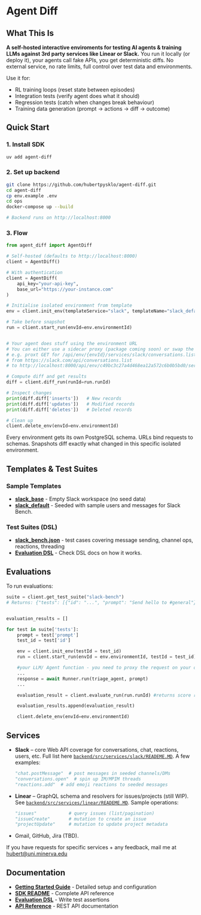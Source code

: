 # Agent Diff


## What This Is

**A self-hosted interactive enviroments for testing AI agents & training LLMs against 3rd party services like Linear or Slack.** You run it locally (or deploy it), your agents call fake APIs, you get deterministic diffs. No external service, no rate limits, full control over test data and environments.

Use it for:
- RL training loops (reset state between episodes)
- Integration tests (verify agent does what it should)
- Regression tests (catch when changes break behaviour)
- Training data generation (prompt → actions → diff → outcome)


## Quick Start

### 1. Install SDK
```bash
uv add agent-diff
```

### 2. Set up backend
```bash
git clone https://github.com/hubertpysklo/agent-diff.git
cd agent-diff
cp env.example .env
cd ops
docker-compose up --build

# Backend runs on http://localhost:8000
```

### 3. Flow
```python
from agent_diff import AgentDiff

# Self-hosted (defaults to http://localhost:8000)
client = AgentDiff()

# With authentication 
client = AgentDiff(
    api_key="your-api-key",
    base_url="https://your-instance.com"
)

# Initialise isolated environment from template
env = client.init_env(templateService="slack", templateName="slack_default", impersonateUserId="U01AGENBOT9")

# Take before snapshot
run = client.start_run(envId=env.environmentId)


# Your agent does stuff using the environment URL 
# You can either use a sidecar proxy (package coming soon) or swap the URLs directly in MCPs
# e.g. proxt GET for /api/env/{envId}/services/slack/conversations.list
# from https://slack.com/api/conversations.list 
# to http://localhost:8000/api/env/c49bc3c27a4d468ea12a572c6b0b5bd0/services/slack/conversations.list 

# Compute diff and get results
diff = client.diff_run(runId=run.runId)

# Inspect changes
print(diff.diff['inserts'])   # New records
print(diff.diff['updates'])   # Modified records
print(diff.diff['deletes'])   # Deleted records

# Clean up
client.delete_env(envId=env.environmentId)
```

Every environment gets its own PostgreSQL schema. URLs bind requests to schemas. Snapshots diff exactly what changed in this specific isolated environment.

## Templates & Test Suites

### Sample Templates
- **[slack_base](examples/slack/seeds/)** - Empty Slack workspace (no seed data)
- **[slack_default](examples/slack/seeds/slack_bench_default.json)** - Seeded with sample users and messages for Slack Bench.

### Test Suites (DSL)
- **[slack_bench.json](examples/slack/testsuites/slack_bench.json)** - test cases covering message sending, channel ops, reactions, threading
- **[Evaluation DSL](docs/evaluation-dsl.md)** - Check DSL docs on how it works.


## Evaluations 

To run evaluations:

```python
suite = client.get_test_suite("slack-bench")
# Returns: {"tests": [{"id": "...", "prompt": "Send hello to #general"}, ...]}


evaluation_results = []

for test in suite['tests']:
    prompt = test['prompt']
    test_id = test['id']

    env = client.init_env(testId = test_id)
    run = client.start_run(envId = env.environmentId, testId = test_id)

    #your LLM/ Agent function - you need to proxy the request on your own for endpoint recived in env.environmentUrl
    ...
    response = await Runner.run(triage_agent, prompt)
    ... 

    evaluation_result = client.evaluate_run(run.runId) #returns score runId, status and Score (0/1)

    evaluation_results.append(evaluation_result) 

    client.delete_env(envId=env.environmentId)
```

## Services

- **Slack** – core Web API coverage for conversations, chat, reactions, users, etc. Full list here [`backend/src/services/slack/READEME.MD`](backend/src/services/slack/READEME.md). A few examples:

  ```python
  "chat.postMessage"  # post messages in seeded channels/DMs
  "conversations.open"  # spin up IM/MPIM threads
  "reactions.add"  # add emoji reactions to seeded messages
  ```

- **Linear** – GraphQL schema and resolvers for issues/projects (still WIP). See [`backend/src/services/linear/READEME.MD`](backend/src/services/linear/READEME.MD). Sample operations:

  ```python
  "issues"            # query issues (list/pagination)
  "issueCreate"       # mutation to create an issue
  "projectUpdate"     # mutation to update project metadata
  ```

- Gmail, GitHub, Jira (TBD).

If you have requests for specific services + any feedback, mail me at hubert@uni.minerva.edu

## Documentation

- **[Getting Started Guide](docs/getting-started.md)** - Detailed setup and configuration
- **[SDK README](sdk/agent_diff_pkg/README.md)** - Complete API reference
- **[Evaluation DSL](docs/evaluation-dsl.md)** - Write test assertions
- **[API Reference](docs/api-reference.md)** - REST API documentation

